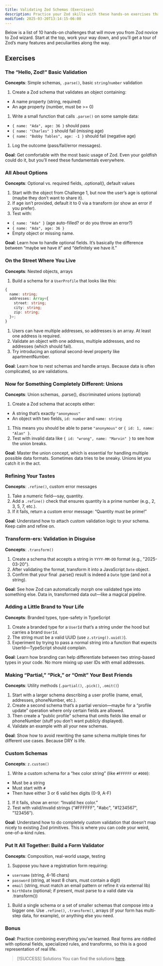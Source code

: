 ```yaml
---
title: Validating Zod Schemas (Exercises)
description: Practice your Zod skills with these hands-on exercises that cover schema validation, transformations, and advanced Zod features.
modified: 2025-03-20T13:14:15-06:00
---
```


Below is a list of 10 hands-on challenges that will move you from Zod novice to Zod wizard. Start at the top, work your way down, and you’ll get a tour of Zod’s many features and peculiarities along the way.

## Exercises

### The “Hello, Zod!” Basic Validation

**Concepts**: Simple schemas, `.parse()`, basic `string`/`number` validation

1. Create a Zod schema that validates an object containing:

- A name property (string, required)
- An age property (number, must be >= 0)

1. Write a small function that calls `.parse()` on some sample data:

- `{ name: "Ada", age: 36 }` should pass
- `{ name: "Charles" }` should fail (missing age)
- `{ name: "Bobby Tables", age: -1 }` should fail (negative age)

1. Log the outcome (pass/fail/error messages).

**Goal**: Get comfortable with the most basic usage of Zod. Even your goldfish could do it, but you’ll need these fundamentals everywhere.

### All About Options

**Concepts**: Optional vs. required fields, .optional(), default values

1. Start with the object from Challenge 1, but now the user’s age is optional (maybe they don’t want to share it).
2. If age isn’t provided, default it to 0 via a transform (or show an error if you prefer).
3. Test with:

- `{ name: "Ada" }` (age auto-filled? or do you throw an error?)
- `{ name: "Ada", age: 36 }`
- Empty object or missing name.

**Goal**: Learn how to handle optional fields. It’s basically the difference between “maybe we have it” and “definitely we have it.”

### On the Street Where You Live

**Concepts**: Nested objects, arrays

1. Build a schema for a `UserProfile` that looks like this:

```ts
{
  name: string;
  addresses: Array<{
    street: string;
    city: string;
    zip: string;
  }>;
}
```

1. Users can have multiple addresses, so addresses is an array. At least one address is required.
2. Validate an object with one address, multiple addresses, and no addresses (which should fail).
3. Try introducing an optional second-level property like apartmentNumber.

**Goal**: Learn how to nest schemas and handle arrays. Because data is often complicated, so are validations.

### Now for Something Completely Different: Unions

**Concepts**: Union schemas, .parse(), discriminated unions (optional)

1. Create a Zod schema that accepts either:

- A string that’s exactly `"anonymous"`
- An object with two fields, `id: number` and `name: string`

1. This means you should be able to parse `"anonymous"` or `{ id: 1, name: "Alan" }`.
2. Test with invalid data like `{ id: "wrong", name: "Marvin" }` to see how the union breaks.

**Goal**: Master the union concept, which is essential for handling multiple possible data formats. Sometimes data tries to be sneaky. Unions let you catch it in the act.

### Refining Your Tastes

**Concepts**: `.refine()`, custom error messages

1. Take a numeric field—say, quantity.
2. Add a `.refine()` check that ensures quantity is a prime number (e.g., 2, 3, 5, 7, etc.).
3. If it fails, return a custom error message: “Quantity must be prime!”

**Goal**: Understand how to attach custom validation logic to your schema. Keep calm and refine on.

### Transform-ers: Validation in Disguise

**Concepts**: `.transform()`

1. Create a schema that accepts a string in `YYYY-MM-DD` format (e.g., "2025-03-20").
2. After validating the format, transform it into a JavaScript `Date` object.
3. Confirm that your final .parse() result is indeed a `Date` type (and not a string).

**Goal**: See how Zod can automatically morph one validated type into something else. Data in, transformed data out—like a magical pipeline.

### Adding a Little Brand to Your Life

**Concepts**: Branded types, type-safety in TypeScript

1. Create a branded type for a `UserId` that’s a string under the hood but carries a brand `UserId`.
2. The string must be a valid UUID (use `z.string().uuid()`).
3. Experiment by trying to pass a normal string into a function that expects UserId—TypeScript should complain.

**Goal**: Learn how branding can help differentiate between two string-based types in your code. No more mixing up user IDs with email addresses.

### Making “Partial,” “Pick,” or “Omit” Your Best Friends

**Concepts**: Utility methods (`.partial()`, `.pick()`, `.omit()`)

1. Start with a larger schema describing a user profile (name, email, addresses, phoneNumber, etc.).
2. Create a second schema that’s a partial version—maybe for a “profile update” operation where only certain fields are allowed.
3. Then create a “public profile” schema that omits fields like email or phoneNumber (stuff you don’t want publicly displayed).
4. Validate an example with all your new schemas.

**Goal**: Show how to avoid rewriting the same schema multiple times for different use cases. Because DRY is life.

### Custom Schemas

**Concepts**: `z.custom()`

1. Write a custom schema for a “hex color string” (like `#FFFFFF` or `#000`):

- Must be a string
- Must start with `#`
- Then have either 3 or 6 valid hex digits (0-9, A-F)

1. If it fails, show an error: “Invalid hex color.”
2. Test with valid/invalid strings ("#FFFFFF", "#abc", "#1234567", "123456").

**Goal**: Understand how to do completely custom validation that doesn’t map nicely to existing Zod primitives. This is where you can code your weird, one-of-a-kind rules.

### Put It All Together: Build a Form Validator

**Concepts**: Composition, real-world usage, testing

1. Suppose you have a registration form requiring:

- `username` (string, 4–16 chars)
- `password` (string, at least 8 chars, must contain a digit)
- `email` (string, must match an email pattern or refine it via external lib)
- `birthDate` (optional; if present, must parse to a valid date via .transform())

1. Build a single schema or a set of smaller schemas that compose into a bigger one. Use `.refine()`, `.transform()`, arrays (if your form has multi-step data, for example), or anything else you need.

### Bonus

**Goal**: Practice combining everything you’ve learned. Real forms are riddled with optional fields, specialized rules, and transforms, so this is a good representation of real life.

> [!SUCCESS] Solutions
> You can find the solutions [here](validating-zod-schemas-solution.md).
